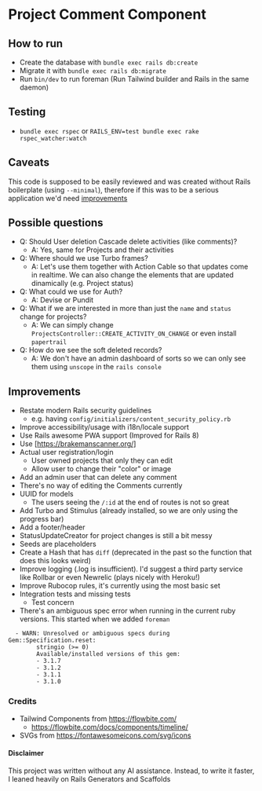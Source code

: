 # Project Comment Component

## How to run
- Create the database with `bundle exec rails db:create`
- Migrate it with `bundle exec rails db:migrate`
- Run `bin/dev` to run foreman (Run Tailwind builder and Rails in the same daemon)

## Testing
- `bundle exec rspec` or `RAILS_ENV=test bundle exec rake rspec_watcher:watch`

## Caveats
This code is supposed to be easily reviewed and was created without Rails boilerplate (using `--minimal`), therefore if this was to be a serious application we'd need [improvements](#improvements)


## Possible questions
- Q: Should User deletion Cascade delete activities (like comments)?
  - A: Yes, same for Projects and their activities
- Q: Where should we use Turbo frames?
  - A: Let's use them together with Action Cable so that updates come in realtime. We can also change the elements that are updated dinamically (e.g. Project status)
- Q: What could we use for Auth?
  - A: Devise or Pundit
- Q: What if we are interested in more than just the `name` and `status` change for projects?
  - A: We can simply change `ProjectsController::CREATE_ACTIVITY_ON_CHANGE` or even install `papertrail`
- Q: How do we see the soft deleted records?
  - A: We don't have an admin dashboard of sorts so we can only see them using `unscope` in the `rails console`

## Improvements
- Restate modern Rails security guidelines
  - e.g. having `config/initializers/content_security_policy.rb`
- Improve accessibility/usage with i18n/locale support
- Use Rails awesome PWA support (Improved for Rails 8)
- Use [https://brakemanscanner.org/]
- Actual user registration/login
  - User owned projects that only they can edit
  - Allow user to change their "color" or image
- Add an admin user that can delete any comment
- There's no way of editing the Comments currently
- UUID for models
  - The users seeing the `/:id` at the end of routes is not so great
- Add Turbo and Stimulus (already installed, so we are only using the progress bar)
- Add a footer/header
- StatusUpdateCreator for project changes is still a bit messy
- Seeds are placeholders
- Create a Hash that has `diff` (deprecated in the past so the function that does this looks weird)
- Improve logging (.log is insufficient). I'd suggest a third party service like Rollbar or even Newrelic (plays nicely with Heroku!)
- Improve Rubocop rules, it's currently using the most basic set
- Integration tests and missing tests
  - Test concern
- There's an ambiguous spec error when running in the current ruby versions. This started when we added `foreman`
```
  - WARN: Unresolved or ambiguous specs during Gem::Specification.reset:
        stringio (>= 0)
        Available/installed versions of this gem:
        - 3.1.7
        - 3.1.2
        - 3.1.1
        - 3.1.0
```


### Credits

- Tailwind Components from https://flowbite.com/
  - https://flowbite.com/docs/components/timeline/
- SVGs from https://fontawesomeicons.com/svg/icons

#### Disclaimer
This project was written without any AI assistance. Instead, to write it faster, I leaned heavily on Rails Generators and Scaffolds
